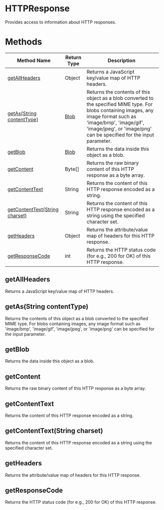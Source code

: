 # HTTPResponse
Provides access to information about HTTP responses.

# Methods
|Method Name|Return Type|Description|
|-|-|-
[getAllHeaders](#getallheaders)|Object|Returns a JavaScript key/value map of HTTP headers.<br />
[getAs(String contentType)](#getas~string-contenttype~)|[Blob](./Blob)|Returns the contents of this object as a blob converted to the specified MIME type. For blobs containing images,  any image format such as 'image/bmp', 'image/gif', 'image/jpeg', or 'image/png' can be specified for the input parameter.<br />
[getBlob](#getblob)|[Blob](./Blob)|Returns the data inside this object as a blob.<br />
[getContent](#getcontent)|Byte[]|Returns the raw binary content of this HTTP response as a byte array.<br />
[getContentText](#getcontenttext)|String|Returns the content of this HTTP response encoded as a string.<br />
[getContentText(String charset)](#getcontenttext~string-charset~)|String|Returns the content of this HTTP response encoded as a string using the specified character set.<br />
[getHeaders](#getheaders)|Object|Returns the attribute/value map of headers for this HTTP response.<br />
[getResponseCode](#getresponsecode)|int|Returns the HTTP status code (for e.g., 200 for OK) of this HTTP response.<br />

## <a name="getallheaders"></a>getAllHeaders
Returns a JavaScript key/value map of HTTP headers.


## <a name="getas~string-contenttype~"></a>getAs(String contentType)
Returns the contents of this object as a blob converted to the specified MIME type. For blobs containing images,  any image format such as 'image/bmp', 'image/gif', 'image/jpeg', or 'image/png' can be specified for the input parameter.


## <a name="getblob"></a>getBlob
Returns the data inside this object as a blob.


## <a name="getcontent"></a>getContent
Returns the raw binary content of this HTTP response as a byte array.


## <a name="getcontenttext"></a>getContentText
Returns the content of this HTTP response encoded as a string.


## <a name="getcontenttext~string-charset~"></a>getContentText(String charset)
Returns the content of this HTTP response encoded as a string using the specified character set.


## <a name="getheaders"></a>getHeaders
Returns the attribute/value map of headers for this HTTP response.


## <a name="getresponsecode"></a>getResponseCode
Returns the HTTP status code (for e.g., 200 for OK) of this HTTP response.



